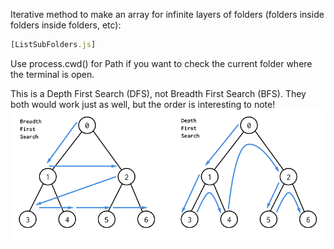Iterative method to make an array for infinite layers of folders (folders inside folders inside folders, etc):
```js
[ListSubFolders.js]
```
Use process.cwd() for Path if you want to check the current folder where the terminal is open.

This is a Depth First Search (DFS), not Breadth First Search (BFS). They both would work just as well, but the order is interesting to note!
![Image description](/BFS-and-DFS-Algorithms.png)

